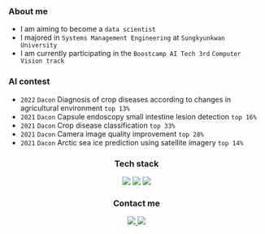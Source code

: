 ### About me
- I am aiming to become a `data scientist` <br>
- I majored in `Systems Management Engineering` at `Sungkyunkwan University` <br>
- I am currently participating in the `Boostcamp AI Tech 3rd` `Computer Vision track` <br>

### AI contest
- `2022` `Dacon` Diagnosis of crop diseases according to changes in agricultural environment `top 13%` <br>
- `2021` `Dacon` Capsule endoscopy small intestine lesion detection `top 16%` <br>
- `2021` `Dacon` Crop disease classification `top 33%` <br>
- `2021` `Dacon` Camera image quality improvement `top 28%` <br>
- `2021` `Dacon` Arctic sea ice prediction using satellite imagery `top 14%` <br>

<div align="center"> <h3> Tech stack </h3>
<img src="https://img.shields.io/badge/Python-3776AB?style=flat-plastic&logo=Python&logoColor=white"/>
<img src="https://img.shields.io/badge/Pytorch-EE4C2C?style=flat-plastic&logo=Pytorch&logoColor=white"/>
<img src="https://img.shields.io/badge/Wandb-FFBE00?style=flat-plastic&logo=Weightsandbiases&logoColor=white"/>
</div>

<div align="center"> <h3> Contact me </h3>
<a href="mailto:idw960510@gmail.com"><img src="https://img.shields.io/badge/Gmail-EA4335?style=flat-square&logo=Gmail&logoColor=white&link=idw960510@gmail.com"/> </a>
<a href="mailto:cksgus159@naver.com"><img src="https://img.shields.io/badge/Naver-03C75A?style=flat-square&logo=Naver&logoColor=white&link=cksgus159@naver.com"/> </a>
</div>
